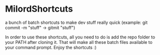 # MilordShortcuts
a bunch of batch shortcuts to make dev stuff really quick (example: git commit -m "stuff"  -> gitmit "stuff")

In order to use these shortcuts, all you need to do is add the repo folder to your PATH after cloning it.
That will make all these batch files available to your command prompt. Enjoy the shortcuts :)
